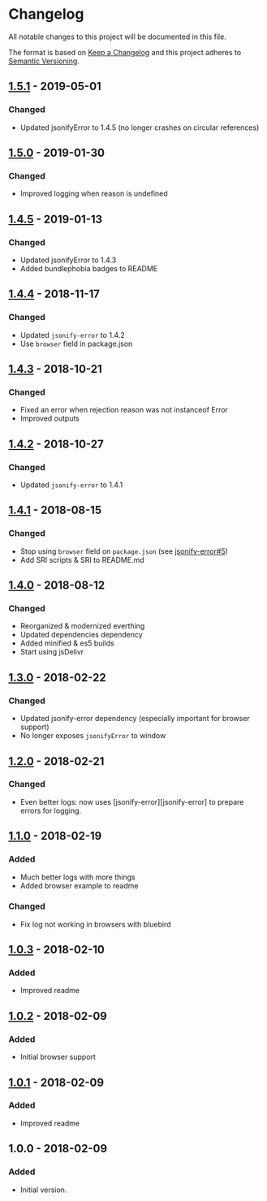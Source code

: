 # Changelog
All notable changes to this project will be documented in this file.

The format is based on [Keep a Changelog](http://keepachangelog.com/en/1.0.0/)
and this project adheres to [Semantic Versioning](http://semver.org/spec/v2.0.0.html).

<!-- ## [Unreleased] -->

## [1.5.1] - 2019-05-01
### Changed
- Updated jsonifyError to 1.4.5 (no longer crashes on circular references)

## [1.5.0] - 2019-01-30
### Changed
- Improved logging when reason is undefined

## [1.4.5] - 2019-01-13
### Changed
- Updated jsonifyError to 1.4.3
- Added bundlephobia badges to README

## [1.4.4] - 2018-11-17
### Changed
- Updated `jsonify-error` to 1.4.2
- Use `browser` field in package.json

## [1.4.3] - 2018-10-21
### Changed
- Fixed an error when rejection reason was not instanceof Error
- Improved outputs

## [1.4.2] - 2018-10-27
### Changed
- Updated `jsonify-error` to 1.4.1

## [1.4.1] - 2018-08-15
### Changed
- Stop using `browser` field on `package.json` (see [jsonify-error#5](https://github.com/papb/jsonify-error/issues/5))
- Add SRI scripts & SRI to README.md

## [1.4.0] - 2018-08-12
### Changed
- Reorganized & modernized everthing
- Updated dependencies dependency
- Added minified & es5 builds
- Start using jsDelivr

## [1.3.0] - 2018-02-22
### Changed
- Updated jsonify-error dependency (especially important for browser support)
- No longer exposes `jsonifyError` to window

## [1.2.0] - 2018-02-21
### Changed
- Even better logs: now uses [jsonify-error][jsonify-error] to prepare errors for logging.

## [1.1.0] - 2018-02-19
### Added
- Much better logs with more things
- Added browser example to readme

### Changed
- Fix log not working in browsers with bluebird

## [1.0.3] - 2018-02-10
### Added
- Improved readme

## [1.0.2] - 2018-02-09
### Added
- Initial browser support

## [1.0.1] - 2018-02-09
### Added
- Improved readme

## 1.0.0 - 2018-02-09
### Added
- Initial version.

[Unreleased]: https://github.com/papb/better-promise-error-log/compare/v1.5.1...HEAD
[1.5.1]: https://github.com/papb/better-promise-error-log/compare/v1.5.0...v1.5.1
[1.5.0]: https://github.com/papb/better-promise-error-log/compare/v1.4.5...v1.5.0
[1.4.5]: https://github.com/papb/better-promise-error-log/compare/v1.4.4...v1.4.5
[1.4.4]: https://github.com/papb/better-promise-error-log/compare/v1.4.3...v1.4.4
[1.4.3]: https://github.com/papb/better-promise-error-log/compare/v1.4.2...v1.4.3
[1.4.2]: https://github.com/papb/better-promise-error-log/compare/v1.4.1...v1.4.2
[1.4.1]: https://github.com/papb/better-promise-error-log/compare/v1.4.0...v1.4.1
[1.4.0]: https://github.com/papb/better-promise-error-log/compare/v1.3.0...v1.4.0
[1.3.0]: https://github.com/papb/better-promise-error-log/compare/v1.2.0...v1.3.0
[1.2.0]: https://github.com/papb/better-promise-error-log/compare/v1.1.0...v1.2.0
[1.1.0]: https://github.com/papb/better-promise-error-log/compare/v1.0.3...v1.1.0
[1.0.3]: https://github.com/papb/better-promise-error-log/compare/v1.0.2...v1.0.3
[1.0.2]: https://github.com/papb/better-promise-error-log/compare/v1.0.1...v1.0.2
[1.0.1]: https://github.com/papb/better-promise-error-log/compare/v1.0.0...v1.0.1